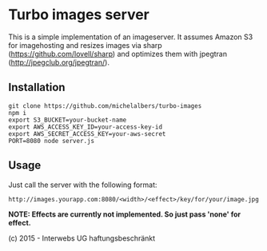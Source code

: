 # Turbo images server

This is a simple implementation of an imageserver. It assumes Amazon S3 for imagehosting and resizes images via
sharp (https://github.com/lovell/sharp) and optimizes them with jpegtran (http://jpegclub.org/jpegtran/).

## Installation

    git clone https://github.com/michelalbers/turbo-images
    npm i
    export S3_BUCKET=your-bucket-name
    export AWS_ACCESS_KEY_ID=your-access-key-id
    export AWS_SECRET_ACCESS_KEY=your-aws-secret
    PORT=8080 node server.js

## Usage

Just call the server with the following format:

    http://images.yourapp.com:8080/<width>/<effect>/key/for/your/image.jpg

**NOTE: Effects are currently not implemented. So just pass 'none' for effect.**

(c) 2015 - Interwebs UG haftungsbeschränkt